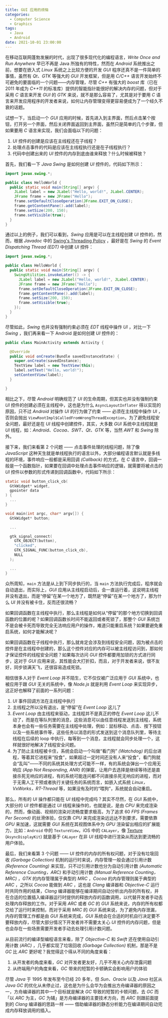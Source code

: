 ```yaml
---
title: GUI 应用的烦恼
categories:
  - Computer Science
  - Graphics
tags:
  - Java
  - Android
date: 2021-10-01 23:00:00
---
```


在移动互联网蓬勃发展的时代，出现了很多现代化的编程语言，*Write Once and Run Anywhere* 早已不再是 Java 所独有的特性，然而在 *Android* 系统推出之前，想要在嵌入式 *Linux* 系统之上比较方便的开发 *GUI* 程序还真不是一件简单的事情，虽然有 *Qt、GTK* 等强大的 *GUI* 开发框架，但是用 *C/C++* 语言开发始终不可避免的要面临的一个问题——内存管理，尽管 *C++* 有强大的 *boost* 库（已在 2011 年成为 *C++11* 的标准库）提供的智能指针能很好的解决内存的问题，但对于采用 *C* 语言来开发 *GUI* 的 *GTK* 来说，就不是那么容易了，尤其是对于要用 *C* 语言来开发应用程序的开发者来说，如何让内存管理变得更容易便成为了一个经久不衰的话题。

试想一下，当启动一个 *GUI* 应用的时候，首先进入到主界面，然后点击某个按钮，打开另一个界面，然后关闭界面返回到主界面，虽然只是简单的几个步骤，但如果要用 *C* 语言来实现，我们会面临以下的问题：

1. *UI* 控件的创建是应该在主线程还在子线程？
1. 处理点击事件的代码是应该在主线程执行还是在子线程执行？
1. 代码中创建出来的 *UI* 控件的内存到底由谁来释放？什么时候被释放？

首先，我们看一下 *Java Swing* 是如何创建 *UI* 控件的，代码如下所示：

```java
import javax.swing.*;

public class HelloWorld {
  public static void main(String[] argv) {
    JLabel label = new JLabel("Hello, world!", JLabel.CENTER);
    JFrame frame = new JFrame("Hello");
    frame.setDefaultCloseOperation(JFrame.EXIT_ON_CLOSE);
    frame.getContentPane().add(label);
    frame.setSize(200, 150);
    frame.setVisible(true);
  }
}
```

通过以上的例子，我们可以看到，*Swing* 应用是可以在主线程创建 *UI* 控件的，然而，根据 *Javadoc* 中的 [Swing's Threading Policy](https://docs.oracle.com/javase/8/docs/api/javax/swing/package-summary.html#threading) ，最好是在 *Swing* 的 *Event Dispatching Thread (EDT)* 中创建 *UI* 控件：

```java
import javax.swing.*;

public class HelloWorld {
  public static void main(String[] argv) {
    SwingUtilities.invokeLater(() -> {
      JLabel label = new JLabel("Hello, world!", JLabel.CENTER);
      JFrame frame = new JFrame("Hello");
      frame.setDefaultCloseOperation(JFrame.EXIT_ON_CLOSE);
      frame.getContentPane().add(label);
      frame.setSize(200, 150);
      frame.setVisible(true);
    });
  }
}
```

 尽管如此，*Swing* 也并没有强制约束必须在 *EDT* 线程中操作 *UI* ，对比一下 *Swing* ，我们再来看一下 Android 是如何创建 *UI* 控件的：

```java
public class MainActivity extends Activity {

  @Override
  public void onCreate(Bundle savedInstanceState) {
    super.onCreate(savedInstance);
    TextView label = new TextView(this);
    label.setText("Hello, world!");
    setContentView(label);
  }

}
```

相比之下，尽管 *Android* 明确规范了 *UI* 的生命周期，但其实也并没有强制约束 *UI* 控件的创建必须在主线程中，这也是为什么 `AsyncLayoutInflater` 得以实现的原因，只不过 *Android* 对操作 *UI* 的行为做了约束 —— 必须在主线程中操作 *UI* ，否则会抛出 `ViewRootImpl$CalledFromWrongThreadException`，为了避免线程安全问题，最好还是在 *UI* 线程中创建控件，其实，大多数 *GUI* 系统中主线程就是 *UI* 线程，如：*Android、Cocoa、SWT、Qt、GTK* 等，当然 *AWT* 和 *Swing* 除外。

接下来，我们来看第 2 个问题 —— 点击事件处理的线程问题，除了像 *JavaScript* 这种天生就是单线程执行的语言以外，大部分编程语言默认就是多线程的环境，事件响应一般都是采用回调 *(Callback)* 的方式，在 *C* 语言中，回调一般是一个函数指针，如果要在回调中处理点击事件响应的逻辑，就需要将被点击的 *UI* 控件以参数的形式传递到回调函数中，代码如下所示：

```c
static void button_click_cb(
  GtkWidget* widget,
  gpointer data
) {
  ...
}

void main(int argc, char* argv[]) {
  GtkWidget* button;

  ...

  gtk_signal_connect(
    GTK_OBJECT(button),
    "clicked",
    GTK_SIGNAL_FUNC(button_click_cb),
    NULL
  );

  ...
}
```

众所周知，`main` 方法是从上到下同步执行的，当 `main` 方法执行完成后，程序就会自动退出，而实际上，*GUI* 应用从主线程启动后，会一直运行着，这说明主线程并没有退出，而是“停留”在某一个地方了，既然是“停留”在某一个地方了，那为什么 *UI* 并没有被卡住，反而还很流畅？

如果回调函数在主线程中执行，那么主线程是如何从“停留”的那个地方切换到回调函数的位置的呢？如果回调函数长时间不能返回或者死锁了，那整个 *GUI* 系统岂不是会被卡死而导致完全无法响应用户的操作，难道只能重启系统？如果要避免重启系统，如何才能解决呢？

如果回调函数在子线程中执行，那么就肯定会涉及到线程安全问题，因为被点击的控件是在主线程中创建的，那么这个控件对应的内存可以被主线程访问到，那如何才保证控件的线程安全问题？如果每次访问 *GUI* 控件都要用加锁的方式进行同步，这对于 *GUI* 应用来说，其性能会大打折扣，而且，对于开发者来说，很不友好，同步锁满天飞，还很容易造成死锁。

相信很多人对于 *Event Loop* 并不陌生，它不仅仅被广泛应用于 *GUI* 系统中，也被应用于跟 *GUI* 无关的系统中，像 *Node.js* 就是利用 *Event Loop* 来实现异步，这正好也解释了前面的一系列问题：

1. *UI* 事件回调方法在主线程中执行
2. 主线程之所以没有退出，是“停留”在 *Event Loop* 这儿了
3. *Event Loop* 由主线程来驱动，主线程并不是真正的停在 *Event Loop* 这儿不动了，而是在等队列里的消息，这些消息可以由任意线程发送到主线程，系统本身也会有一些任务需要在主线程中处理，例如：鼠标移动、点击、按下按钮以及一些系统事件等，这些任务以消息的形式发送到这个消息队列里，等待主线程在后续的 loop 中执行，每等到一个消息，主线程就会同步处理一个，这样就很好地解决了线程安全问题。
4.	为了防止主线程被卡住，系统会启动一个叫做“看门狗” *(Watchdog)* 的后台进程，等着其它进程来“投食”，如果超过一定时间还没有人来“投食”，看门狗就会“乱叫”——不同的系统其处理方式可能不一样，有的系统会弹出一个应用无响应 *(App Not Responding, ANR)* 的弹窗，让用户去选择是继续等待还是直接杀死无响应的进程，有的系统可能连问都不问直接杀死无响应的进程，而对于无需人工干预或者执行关键任务的系统而言，如嵌入式系统 *Linux，VxWorks，RT-Thread* 等，如果没有及时的“喂狗”，系统就会自动重启。

那么，所有的 *UI* 操作都只能在 *UI* 线程中完成吗？其实不尽然，在 *GUI* 系统中，大部分的 *UI* 控件都是通过 *UI* 线程来操作的，也就是说，是由 *CPU* 来完成渲染的，然而，像动画、视频的渲染对流畅度要求极高，为了追求 60 *FPS (Frames Per Second)* 的丝滑体验，仅仅靠 *CPU* 来完成渲染远远达不到要求，需要依靠 *GPU* 来加速，这就需要 *GUI* 系统在其视图体系中为 *GPU* 渲染留出相应的扩展能力，比如：`Android` 中的 `TextureView`，iOS 中的 `CALayer`，像 [Texture](https://texturegroup.org/) (`AsyncDisplayKit`) 就是基于 `CALayer` 在非 *UI* 线程中进行渲染从而达到更流畅的用户体验。

最后，我们来看第 3 个问题 —— *UI* 控件的内存的所有权问题，对于没有垃圾回收 *(Garbage Collection)* 机制的运行时来说，内存管理一般会通过引用计数 *(Reference Counting)* 来实现，只不过引用计数也分为自动引用计数 *(Automatic Reference Counting，ARC)* 和手动引用计数 *(Manual Reference Counting，MRC)* ，*GTK* 的内存管理属于典型的 *MRC* ，*Cocoa* 的内存管理则属于典型的 *ARC* ，之所以 *Cocoa* 能做到 *ARC* ，这也是 *Clang* 编译器和 *Objective-C* 运行时共同作用的结果，*Clang* 编译器能够在编译期间自动分析出内存的所有权，并在合适的位置插入编译器运行时提供的释放内存的函数调用，以代替开发者手动去处理内存释放的工作。对于采用 *ARC* 或者 *GC* 的 *GUI* 系统来说，内存的所有权都交给了运行时来控制，而对于采用 *MRC* 的 *GUI* 系统来说，为了避免内存泄漏，内存的管理工作都是由 *GUI* 系统来完成，*GUI* 系统会在合适的时机自行决定要不要释放内存，尽管大部分情况下开发者并不需要太关心 *UI* 控件的内存问题，但是也会存在一些场景需要开发者手动去处理引用计数问题。

从目前流行的编译型编程语言来看，除了 *Objective-C* 和 *Swift* 还在使用自动引用计数 *(ARC)* ，几乎都实现了垃圾回收 *(Garbage Collection)* 机制，那是不是 *GC* 比 *ARC* 更好呢？我觉得这个得从不同的角度来看：

1. 从开发者的角度来看，*GC* 对开发者更友好，几乎不用关心内存泄露问题
1. 从终端用户的角度来看，*GC* 带来的短暂的卡顿确实会影响用户的体验

尽管 *Java* 于 1995 年发布至今已经 20 多年，但 *Sun、Oracle* 以及 *Java* 社区从 *Java GC* 的优化从未停止过，这也是为什么会华为会推出方舟编译器的原因之一，方舟编译器的其中一个目标就是解决 *GC* 导致的短暂的卡顿问题，去 *GC* 而「以 *ARC* 为主，*GC* 为辅」是方舟编译器的主要技术方向，而 *ARC* 则跟前面提到的 *Clang* 编译器的思路一样 —— 借助编译器的静态分析能力在编译期间自动完成内存释放调用的插入。